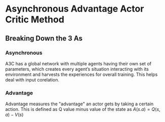 # Asynchronous Advantage Actor Critic Method
## Breaking Down the 3 As
### Asynchronous
A3C has a global network with multiple agents having their own set of parameters, which creates every agent’s situation interacting with its environment and harvests the experiences for overall training. This helps deal with input corelation.
### Advantage
Advantage measures the "advantage" an actor gets by taking a certain action. This is defined as Q value minus value of the state as $A(s.a) = Q(s,a) - V(s)$


